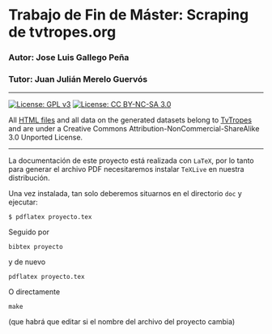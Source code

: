 # Trabajo de Fin de Máster: Scraping de tvtropes.org 

### Autor: Jose Luis Gallego Peña
### Tutor: Juan Julián Merelo Guervós
___

[![License: GPL v3](https://img.shields.io/badge/License-GPLv3-blue.svg)](https://www.gnu.org/licenses/gpl-3.0) [![License: CC BY-NC-SA 3.0](https://img.shields.io/badge/License-CC%20BY--NC--SA%203.0-lightgrey.svg)](https://creativecommons.org/licenses/by-nc-sa/4.0/)

All [HTML files](/tropestogo/service/scraper/resources/) and all data on the generated datasets belong to [TvTropes](https://tvtropes.org/) and are under a Creative Commons Attribution-NonCommercial-ShareAlike 3.0 Unported License.

---

La documentación de este proyecto está realizada con `LaTeX`, por lo
tanto para generar el archivo PDF necesitaremos instalar `TeXLive` en
nuestra distribución.

Una vez instalada, tan solo deberemos situarnos en el directorio `doc` y ejecutar:

`
$ pdflatex proyecto.tex
`

Seguido por

    bibtex proyecto
    
y de nuevo

    pdflatex proyecto.tex

O directamente

    make
    
(que habrá que editar si el nombre del archivo del proyecto cambia)